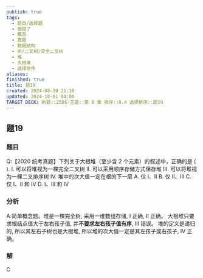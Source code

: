 ```yaml
---
publish: true
tags:
  - 题目/选择题
  - 做错了
  - 概念
  - 真题
  - 数据结构
  - 树/二叉树/完全二叉树
  - 堆
  - 大根堆
  - 选择排序
aliases: 
finished: true
title: 题19
created: 2024-08-30 21:10
updated: 2024-10-01 04:06
TARGET DECK: 刷题::25DS-王道::第 8 章 排序::8.4 选择排序::题19
---
```

## 题19
### 题目
Q:【2020 统考真题】下列关于大根堆（至少含 2 个元素）的叙述中，正确的是 ( ).
I. 可以将堆视为一棵完全二叉树
Ⅱ. 可以采用顺序存储方式保存堆
III. 可以将堆视为一棵二叉排序树
IV. 堆中的次大值一定在根的下一层
A. 仅 I、II 
B. 仅 II、III
C. 仅 I、II 和 IV 
D. I、III 和 IV
### 分析
A:简单概念题。堆是一棵完全树, 采用一维数组存储, I 正确, II 正确。
大根堆只要求根结点值大于左右孩子值, 并**不要求左右孩子值有序**, III 错误。
堆的定义是递归的, 所以其左右子树也是大根堆, 所以堆的次大值一定是其左孩子或右孩子, IV 正确。
### 解
C


